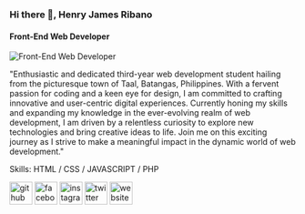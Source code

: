 ### Hi there 👋, Henry James Ribano
#### Front-End Web Developer
![Front-End Web Developer]([https://pbs.twimg.com/profile_banners/954684564789608449/1707104298/1080x360](https://github.com/henwijames/henwijames/blob/main/HENRY%20JAMES%20RIBANO.png))

"Enthusiastic and dedicated third-year web development student hailing from the picturesque town of Taal, Batangas, Philippines. With a fervent passion for coding and a keen eye for design, I am committed to crafting innovative and user-centric digital experiences. Currently honing my skills and expanding my knowledge in the ever-evolving realm of web development, I am driven by a relentless curiosity to explore new technologies and bring creative ideas to life. Join me on this exciting journey as I strive to make a meaningful impact in the dynamic world of web development."

Skills: HTML / CSS / JAVASCRIPT / PHP 

[<img src='https://cdn.jsdelivr.net/npm/simple-icons@3.0.1/icons/github.svg' alt='github' height='40'>](https://github.com/henwijames)  [<img src='https://cdn.jsdelivr.net/npm/simple-icons@3.0.1/icons/facebook.svg' alt='facebook' height='40'>](https://www.facebook.com/hnryjmsrbn)  [<img src='https://cdn.jsdelivr.net/npm/simple-icons@3.0.1/icons/instagram.svg' alt='instagram' height='40'>](https://www.instagram.com/ribanohenwi/)  [<img src='https://cdn.jsdelivr.net/npm/simple-icons@3.0.1/icons/twitter.svg' alt='twitter' height='40'>](https://twitter.com/hnryjmsrbn)  [<img src='https://cdn.jsdelivr.net/npm/simple-icons@3.0.1/icons/icloud.svg' alt='website' height='40'>](https://henwijames.github.io/my-website/?fbclid=IwAR1YD3GXcwO0Dwq9Ny4Vi9LQzmcbrCAfudD8R3RTeSXsdWlOabS2lAY9KHQ)  

